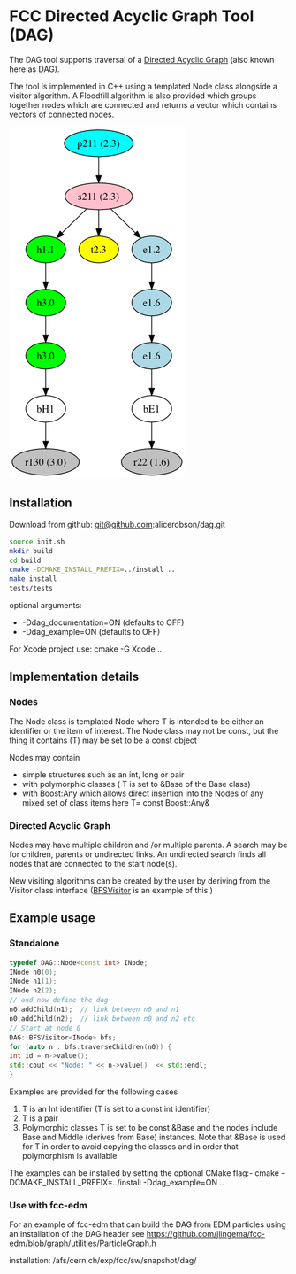 # FCC Directed Acyclic Graph Tool (DAG)
The DAG tool supports traversal of a [Directed Acyclic Graph](https://en.wikipedia.org/wiki/Directed_acyclic_graph) (also known here as DAG).

The tool is implemented in C++ using a templated Node class alongside a visitor algorithm.
A Floodfill algorithm is also provided which groups together nodes which are connected and returns a vector which contains vectors of connected nodes.


![Output Image](./doc/event_dag.png)

## Installation

Download from github:
	git@github.com:alicerobson/dag.git


```bash
source init.sh
mkdir build
cd build
cmake -DCMAKE_INSTALL_PREFIX=../install ..
make install
tests/tests
```

optional arguments:
 * -Ddag_documentation=ON (defaults to OFF)
 * -Ddag_example=ON (defaults to OFF)

For Xcode project use: cmake -G Xcode ..

## Implementation details

### Nodes

The Node class is templated Node<T> where T is intended to be either an identifier or the item of interest.
The Node class may not be const, but the thing it contains (T) may be set to be a const object

Nodes may contain
 * simple structures such as an int, long or pair
 * with polymorphic classes ( T is set to &Base of the Base class)
 * with Boost:Any  which allows direct insertion into the Nodes of any mixed set of class items
	  here T= const Boost::Any&

### Directed Acyclic Graph

Nodes may have multiple children and /or multiple parents.
A search may be for children, parents or undirected links.
An undirected search finds all nodes that are connected to the start node(s).

New visiting algorithms can be created by the user by deriving from the Visitor class interface ([BFSVisitor](https://github.com/alicerobson/dag/blob/master/dag/dag/DirectedAcyclicGraph.h#L119) is an example of this.)

## Example usage

### Standalone
```c++
typedef DAG::Node<const int> INode;
INode n0(0);
INode n1(1);
INode n2(2);
// and now define the dag
n0.addChild(n1);  // link between n0 and n1
n0.addChild(n2);  // link between n0 and n2 etc
// Start at node 0
DAG::BFSVisitor<INode> bfs;
for (auto n : bfs.traverseChildren(n0)) {
int id = n->value();
std::cout << "Node: " << n->value()  << std::endl;
}
```

Examples are provided for the following cases
 1. T is an Int identifier (T is set to a const int identifier)
 2. T is a pair
 3. Polymorphic classes
 	T is set to be const &Base and the nodes include Base and Middle (derives from Base) instances.
 	Note that &Base is used for T in order to avoid copying the classes and in order that polymorphism is available

The examples can be installed by setting the optional CMake flag:-
cmake -DCMAKE_INSTALL_PREFIX=../install  -Ddag_example=ON ..

### Use with fcc-edm
For an example of fcc-edm that can build the DAG from EDM particles using an installation of the DAG header see
https://github.com/jlingema/fcc-edm/blob/graph/utilities/ParticleGraph.h

installation:
/afs/cern.ch/exp/fcc/sw/snapshot/dag/
